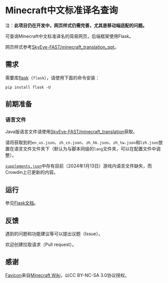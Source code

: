 # Minecraft中文标准译名查询

注：**此项目仍在开发中，网页样式仍需完善，尤其是移动端适配的问题。**

可查询Minecraft中文标准译名的简易网页，后端框架使用Flask。

网页样式参考[SkyEye-FAST/minecraft_translation_ppt](https://github.com/SkyEye-FAST/minecraft_translation_ppt)。

## 需求

需要库[flask](https://github.com/pallets/flask/)（`flask`），请使用下面的命令安装：

``` shell
pip install flask -U
```

## 前期准备

### 语言文件

Java版语言文件请使用[SkyEye-FAST/minecraft_translation](https://github.com/SkyEye-FAST/minecraft_translation)获取。

请将获取到的`en_us.json`、`zh_cn.json`、`zh_hk.json`、`zh_tw.json`和`lzh.json`放置在语言文件文件夹下（默认为与脚本同级的`lang`文件夹，可以在配置文件中调整）。

[`supplements.json`](/lang/supplements.json)中存有目前（2024年1月13日）游戏内语言文件缺失，而Crowdin上已更新的内容。

## 运行

参见[Flask文档](https://flask.palletsprojects.com/en/3.0.x/)。

## 反馈

遇到的问题和功能建议等可以提出议题（Issue）。

欢迎创建拉取请求（Pull request）。

## 感谢

[Favicon](/static/favicon.ico)来自[Minecraft Wiki](https://minecraft.wiki/w/File:Favicon.ico)，以CC BY-NC-SA 3.0协议授权。
